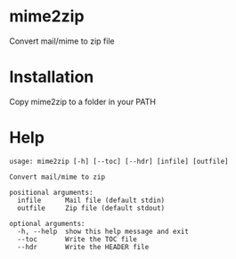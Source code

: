 # mime2zip
Convert mail/mime to zip file
# Installation
Copy mime2zip to a folder in your PATH
# Help
```
usage: mime2zip [-h] [--toc] [--hdr] [infile] [outfile]

Convert mail/mime to zip

positional arguments:
  infile      Mail file (default stdin)
  outfile     Zip file (default stdout)

optional arguments:
  -h, --help  show this help message and exit
  --toc       Write the TOC file
  --hdr       Write the HEADER file
```
